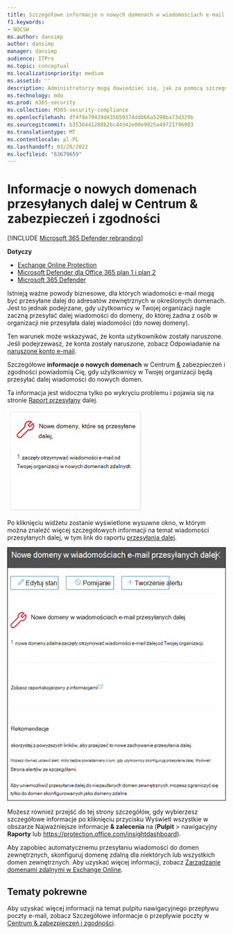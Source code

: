 ```yaml
---
title: Szczegółowe informacje o nowych domenach w wiadomościach e-mail przesyłanych dalej
f1.keywords:
- NOCSH
ms.author: dansimp
author: dansimp
manager: dansimp
audience: ITPro
ms.topic: conceptual
ms.localizationpriority: medium
ms.assetid: ''
description: Administratorzy mogą dowiedzieć się, jak za pomocą szczegółowych informacji o nowych domenach przesyłanych dalej wiadomości e-mail na pulpicie nawigacyjnym przepływu poczty w Centrum zabezpieczeń & zgodności zbadać, kiedy ich użytkownicy przesyłają dalej wiadomości do domen zewnętrznych, które nigdy nie zostały przekazane dalej.
ms.technology: mdo
ms.prod: m365-security
ms.collection: M365-security-compliance
ms.openlocfilehash: df4f9e79439d435059374dd066a5298ba73d329b
ms.sourcegitcommit: b3530441288b2bc44342e00e9025a49721796903
ms.translationtype: MT
ms.contentlocale: pl-PL
ms.lasthandoff: 03/20/2022
ms.locfileid: "63679659"
---
```

# <a name="new-domains-being-forwarded-email-insight-in-the-security--compliance-center"></a>Informacje o nowych domenach przesyłanych dalej w Centrum & zabezpieczeń i zgodności

[!INCLUDE [Microsoft 365 Defender rebranding](../includes/microsoft-defender-for-office.md)]

**Dotyczy**
- [Exchange Online Protection](exchange-online-protection-overview.md)
- [Microsoft Defender dla Office 365 plan 1 i plan 2](defender-for-office-365.md)
- [Microsoft 365 Defender](../defender/microsoft-365-defender.md)

Istnieją ważne powody biznesowe, dla których wiadomości e-mail mogą być przesyłane dalej do adresatów zewnętrznych w określonych domenach. Jest to jednak podejrzane, gdy użytkownicy w Twojej organizacji nagle zaczną przesyłać dalej wiadomości do domeny, do której żadna z osób w organizacji nie przesyłała dalej wiadomości (do nowej domeny).

Ten warunek może wskazywać, że konta użytkowników zostały naruszone. Jeśli podejrzewasz, że konta zostały naruszone, zobacz Odpowiadanie na [naruszone konto e-mail](responding-to-a-compromised-email-account.md).

Szczegółowe **informacje o nowych domenach** w Centrum [&](https://protection.office.com) zabezpieczeń i zgodności powiadomią Cię, gdy użytkownicy w Twojej organizacji będą przesyłać dalej wiadomości do nowych domen.

Ta informacja jest widoczna tylko po wykryciu problemu i pojawia się na stronie [Raport przesyłany](view-mail-flow-reports.md#forwarding-report) dalej.

![Nowe domeny, do których są przesyłane dalej informacje o wiadomościach e-mail.](../../media/mfi-new-domains-being-forwarded.png)

Po kliknięciu widżetu zostanie wyświetlone wysuwne okno, w którym można znaleźć więcej szczegółowych informacji na temat wiadomości przesyłanych dalej, w tym link do raportu [przesyłania dalej](view-mail-flow-reports.md#forwarding-report).

![Wysuw szczegółów wyświetlany po kliknięciu szczegółowych informacji o nowych domenach przesyłanych dalej wiadomości e-mail.](../../media/mfi-new-domains-being-forwarded-details.png)

Możesz również przejść do tej strony szczegółów, gdy wybierzesz szczegółowe informacje po kliknięciu przycisku Wyświetl wszystkie w obszarze Najważniejsze informacje **& zalecenia** na (**Pulpit** \> nawigacyjny **Raporty** lub <https://protection.office.com/insightdashboard>).

Aby zapobiec automatycznemu przesyłaniu wiadomości do domen zewnętrznych, skonfiguruj domenę zdalną dla niektórych lub wszystkich domen zewnętrznych. Aby uzyskać więcej informacji, zobacz [Zarządzanie domenami zdalnymi w Exchange Online](/Exchange/mail-flow-best-practices/remote-domains/manage-remote-domains).

## <a name="related-topics"></a>Tematy pokrewne

Aby uzyskać więcej informacji na temat pulpitu nawigacyjnego przepływu poczty e-mail, zobacz Szczegółowe informacje o przepływie poczty w [Centrum & zabezpieczeń i zgodności](mail-flow-insights-v2.md).